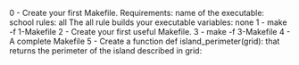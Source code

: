 0 - Create your first Makefile.
Requirements:
name of the executable: school
rules: all
The all rule builds your executable
variables: none
1 - make -f 1-Makefile
2 - Create your first useful Makefile.
3 - make -f 3-Makefile
4 - A complete Makefile
5 - Create a function def island_perimeter(grid): that returns the perimeter of the island described in grid:
